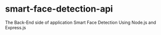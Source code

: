 # smart-face-detection-api
The Back-End side of application Smart Face Detection Using Node.js and Express.js
